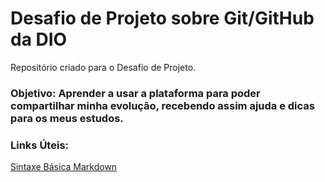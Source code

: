 # Desafio de Projeto sobre Git/GitHub da DIO
Repositório criado para o Desafio de Projeto.

### Objetivo: Aprender a usar a plataforma para poder compartilhar minha evolução, recebendo assim ajuda e dicas para os meus estudos.

### Links Úteis:
[Sintaxe Básica Markdown](https://www.markdownguide.org/basic-syntax/)
